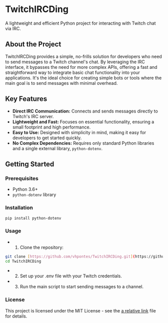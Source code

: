 # TwitchIRCDing

A lightweight and efficient Python project for interacting with Twitch chat via IRC.

## About the Project
TwitchIRCDing provides a simple, no-frills solution for developers who need to send messages to a Twitch channel's chat. By leveraging the IRC interface, it bypasses the need for more complex APIs, offering a fast and straightforward way to integrate basic chat functionality into your applications. It's the ideal choice for creating simple bots or tools where the main goal is to send messages with minimal overhead.

## Key Features
* **Direct IRC Communication:** Connects and sends messages directly to Twitch's IRC server.
* **Lightweight and Fast:** Focuses on essential functionality, ensuring a small footprint and high performance.
* **Easy to Use:** Designed with simplicity in mind, making it easy for developers to get started quickly.
* **No Complex Dependencies:** Requires only standard Python libraries and a single external library, `python-dotenv`.

## Getting Started

### Prerequisites
* Python 3.6+
* `python-dotenv` library

### Installation
```sh
pip install python-dotenv
```

### Usage
* 1. Clone the repository:
```bash
git clone [https://github.com/vhpontes/TwitchIRCDing.git](https://github.com/vhpontes/TwitchIRCDing.git)
cd TwitchIRCDing
```

* 2. Set up your .env file with your Twitch credentials.
* 3. Run the main script to start sending messages to a channel.
 
### License
This project is licensed under the MIT License - see the [a relative link](LICENSE) file for details.
